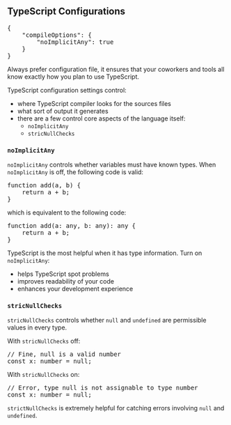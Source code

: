 ## TypeScript Configurations
<pre>
{
    "compileOptions": {
        "noImplicitAny": true
    }
}
</pre>

Always prefer configuration file, it ensures that your coworkers and tools all know exactly how you plan to use TypeScript.

TypeScript configuration settings control:
* where TypeScript compiler looks for the sources files
* what sort of output it generates
* there are a few control core aspects of the language itself:
  * `noImplicitAny`
  * `stricNullChecks`

### `noImplicitAny`
`noImplicitAny` controls whether variables must have known types. When `noImplicitAny` is off, the following code is valid:

<pre>
function add(a, b) {
    return a + b;
}
</pre>

which is equivalent to the following code:

<pre>
function add(a: any, b: any): any {
    return a + b;
}
</pre>

TypeScript is the most helpful when it has type information. Turn on `noImplicitAny`:
* helps TypeScript spot problems
* improves readability of your code
* enhances your development experience

### `stricNullChecks`
`stricNullChecks` controls whether `null` and `undefined` are permissible values in every type.

With `stricNullChecks` off:

<pre>
// Fine, null is a valid number
const x: number = null;
</pre>

With `stricNullChecks` on:

<pre>
// Error, type null is not assignable to type number
const x: number = null;
</pre>

`strictNullChecks` is extremely helpful for catching errors involving `null` and `undefined`.
